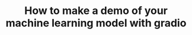 ---
title: 'How to make a demo of your machine learning model with gradio'
acronym: GRADIO
type: GL - Tier 3
webpage: 'https://blog.scaleway.com/how-to-make-a-demo-of-your-machine-learning-model-with-gradio'
---
